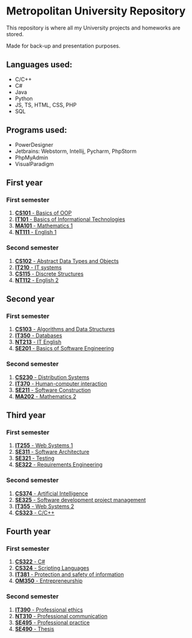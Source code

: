 # Metropolitan University Repository

This repository is where all my University projects and homeworks are stored.

Made for back-up and presentation purposes.

## Languages used:

- C/C++
- C#
- Java
- Python
- JS, TS, HTML, CSS, PHP
- SQL

## Programs used:
- PowerDesigner
- Jetbrains: Webstorm, Intellij, Pycharm, PhpStorm
- PhpMyAdmin
- VisualParadigm

## First year

### First semester

1. [**CS101** - Basics of OOP](https://github.com/yxngalex/uni/tree/master/CS101)
2. [**IT101** - Basics of Informational Technologies](https://github.com/yxngalex/uni/tree/master/IT101)
3. [**MA101** - Mathematics 1](#)
4. [**NT111** - English 1](https://github.com/yxngalex/uni/tree/master/NT111)

### Second semester

1. [**CS102** - Abstract Data Types and Objects](https://github.com/yxngalex/uni/tree/master/CS102)
2. [**IT210** - IT systems](https://github.com/yxngalex/uni/tree/master/IT210)
3. [**CS115** - Discrete Structures](https://github.com/yxngalex/uni/tree/master/CS115)
4. [**NT112** - English 2](https://github.com/yxngalex/uni/tree/master/NT112)

## Second year

### First semester

1. [**CS103** - Algorithms and Data Structures](https://github.com/yxngalex/uni/tree/master/CS103)
2. [**IT350** - Databases](https://github.com/yxngalex/uni/tree/master/IT350)
3. [**NT213** - IT English](https://github.com/yxngalex/uni/tree/master/NT213)
4. [**SE201** - Basics of Software Engineering](https://github.com/yxngalex/uni/tree/master/SE201)

### Second semester

1. [**CS230** - Distribution Systems](https://github.com/yxngalex/uni/tree/master/CS230)
2. [**IT370** - Human-computer interaction](https://github.com/yxngalex/uni/tree/master/IT370)
3. [**SE211** - Software Construction](https://github.com/yxngalex/uni/tree/master/SE211)
4. [**MA202** - Mathematics 2](https://github.com/yxngalex/uni/tree/master/MA202)

## Third year

### First semester

1. [**IT255** - Web Systems 1](https://github.com/yxngalex/uni/tree/master/IT255)
2. [**SE311** - Software Architecture](https://github.com/yxngalex/uni/tree/master/SE311)
3. [**SE321** - Testing](https://github.com/yxngalex/uni/tree/master/SE321)
4. [**SE322** - Requirements Engineering](https://github.com/yxngalex/uni/tree/master/SE322)

### Second semester

1. [**CS374** - Artificial Intelligence](https://github.com/yxngalex/uni/tree/master/CS374)
2. [**SE325** - Software development project management](https://github.com/yxngalex/uni/tree/master/SE325)
3. [**IT355** - Web Systems 2](https://github.com/yxngalex/uni/tree/master/IT355)
4. [**CS323** - C/C++](https://github.com/yxngalex/uni/tree/master/CS323)

## Fourth year

### First semester

1. [**CS322** - C#](https://github.com/yxngalex/uni/tree/fourth-year/CS322)
2. [**CS324** - Scripting Languages](https://github.com/yxngalex/uni/tree/fourth-year/CS324)
3. [**IT381** - Protection and safety of information](https://github.com/yxngalex/uni/tree/fourth-year/IT381)
4. [**OM350** - Entrepreneurship](https://github.com/yxngalex/uni/tree/fourth-year/OM350)


### Second semester

1. [**IT390** - Professional ethics](https://github.com/yxngalex/uni/tree/fourth-year/IT390)
2. [**NT310** - Professional communication](https://github.com/yxngalex/uni/tree/fourth-year/NT310)
3. [**SE495** - Professional practice](#)
4. [**SE490** - Thesis](https://github.com/yxngalex/uni/tree/fourth-year/SE490)



